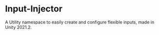 # Input-Injector
A Utility namespace to easily create and configure flexible inputs, made in Unity 2021.2.
